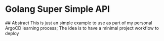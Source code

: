 # Golang Super Simple API

## Abstract
This is just an simple example to use as part of my personal ArgoCD learning process; The idea is to have a minimal project workflow to deploy

